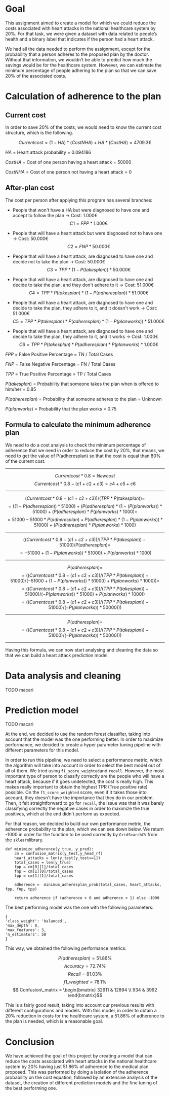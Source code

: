 # Goal
This assignment aimed to create a model for which we could reduce the costs associated with heart attacks in the national healthcare system by 20%. For that task, we were given a dataset with data related to people’s health and a binary label that indicates if the person had a heart attack.

We had all the data needed to perform the assignment, except for the probability that a person adheres to the proposed plan by the doctor. Without that information, we wouldn’t be able to predict how much the savings would be for the healthcare system. However, we can estimate the minimum percentage of people adhering to the plan so that we can save 20% of the associated costs.

# Calculation of adherence to the plan

## Current cost

In order to save 20% of the costs, we would need to know the current cost structure, which is the following.

$$ Current cost = (1-HA) * (CostNHA) + HA * (CostHA) = 4709.3€ $$

$HA$ = Heart attack probability = 0.094186

$CostHA$ = Cost of one person having a heart attack = 50000

$CostNHA$ = Cost of one person not having a heart attack = 0

## After-plan cost

The cost per person after applying this program has several branches:
* People that won't have a HA but were diagnosed to have one and accept to follow the plan -> Cost: 1.000€
$$ C1 = FPP * 1.000€ $$

* People that will have a heart attack but were diagnosed not to have one -> Cost: 50.000€
$$ C2 = FNP * 50.000€ $$

* People that will have a heart attack, are diagnosed to have one and decide not to take the plan -> Cost: 50.000€
$$ C3 = TPP * (1- P(takesplan)) * 50.000€ $$

* People that will have a heart attack, are diagnosed to have one and decide to take the plan, and they don't adhere to it -> Cost: 51.000€
$$ C4 = TPP * P(takesplan) * (1-P(adheresplan)) * 51.000€ $$

* People that will have a heart attack, are diagnosed to have one and decide to take the plan, they adhere to it, and it doesn't work -> Cost: 51.000€
$$ C5 = TPP * P(takesplan) * P(adheresplan) * (1-P(planworks)) * 51.000€ $$

* People that will have a heart attack, are diagnosed to have one and decide to take the plan, they adhere to it, and it works -> Cost: 1.000€
$$ C6 = TPP * P(takesplan) * P(adheresplan) * P(planworks) * 1.000€ $$

$FPP$ = False Positive Percentage = TN / Total Cases

$FNP$ = False Negative Percentage = FN / Total Cases

$TPP$ = True Positive Percentage = TP / Total Cases

$P(takesplan)$ = Probability that someone takes the plan when is offered to him/her = 0.85

$P(adheresplan)$ = Probability that someone adheres to the plan = Unknown

$P(planworks)$ = Probability that the plan works = 0.75


## Formula to calculate the minimum adherence plan

We need to do a cost analysis to check the minimum percentage of adherence that we need in order to reduce the cost by 20%, that means, we need to get the value of P(adheresplan) so that the cost is equal than 80% of the current cost.

---

$$ Currentcost * 0.8 = Newcost $$
$$ Currentcost * 0.8 - (c1 + c2 + c3) = c4 + c5 + c6 $$

---

$$ (Currentcost * 0.8 - (c1 + c2 + c3)) / (TPP*P(takesplan)) = $$
$$ =((1-P(adheresplan))*51000) + (P(adheresplan)*(1-(P(planworks))*51000) + (P(adheresplan)*P(planworks)*1000) = $$
$$ = 51000-51000*P(adheresplan) + P(adheresplan)*(1-P(planworks))*51000) + (P(adheresplan)*P(planworks)*1000) $$

---

$$ ((Currentcost * 0.8 - (c1 + c2 + c3)) / (TPP*P(takesplan)) - 51000)/ P(adheresplan) = $$
$$ = -51000 + (1-P(planworks))*51000) + P(planworks)*1000) $$

---

$$ P(adheresplan) = $$
$$ = ((Currentcost * 0.8 - (c1 + c2 + c3)) / (TPP*P(takesplan)) - 51000)/ (-51000 + (1-P(planworks))*51000) + P(planworks)*1000)) = $$
$$ = ((Currentcost * 0.8 - (c1 + c2 + c3)) / (TPP*P(takesplan)) - 51000)/ (-P(planworks))*51000) + P(planworks)*1000))$$
$$ = ((Currentcost * 0.8 - (c1 + c2 + c3)) / (TPP*P(takesplan)) - 51000)/ (-P(planworks))*50000)))$$

---

$$ P(adheresplan) = $$
$$ = ((Currentcost * 0.8 - (c1 + c2 + c3)) / (TPP*P(takesplan)) - 51000)/ (-P(planworks))*50000)))$$

---

Having this formula, we can now start analysing and cleaning the data so that we can build a heart attack prediction model.

# Data analysis and cleaning

TODO macari

# Prediction model

TODO macari

At the end, we decided to use the random forest classifier, taking into account that the model was the one performing better. In order to maximize performance, we decided to create a hyper parameter tuning pipeline with different parameters for this model.

In order to run this pipeline, we need to select a performance metric, which the algorithm will take into account in order to select the best model out of all of them. We tried using `f1_score_weighted`and `recall`. However, the most important type of person to classify correctly are the people who will have a heart attack, because if it goes undetected, the cost is really high. This makes really important to obtain the highest TPR (True positive rate) possible. On the `f1_score_weighted` score, even if it takes those into account, they doesn't have the importance that they do in our problem. Then, it felt straightforward to go for `recall`, the issue was that it was barely classifying correctly the negative cases in order to maximize the true positives, which at the end didn't perform as expected.

For that reason, we decided to build our own performance metric, the adherence probability to the plan, which we can see down below. We return -1000 in order for the function to be used correctly by `GridSearchCV` from the `sklearn`library.

    def minimize_adherence(y_true, y_pred):
        cm = confusion_matrix(y_test,y_head_rf)
        heart_attacks = len(y_test[y_test==1])
        total_cases = len(y_true)
        fpp = cm[0][1]/total_cases
        fnp = cm[1][0]/total_cases
        tpp = cm[1][1]/total_cases
        
        adherence =  minimum_adheresplan_prob(total_cases, heart_attacks, fpp, fnp, tpp)
        
        return adherence if (adherence > 0 and adherence < 1) else -1000

The best performing model was the one with the following parameters:

    {
    'class_weight': 'balanced',
    'max_depth': 8,
    'max_features': 3,
    'n_estimators': 50
    }

This way, we obtained the following performance metrics:

$$ P(adheresplan) = 51.86\% $$
$$ Accuracy = 72.74\% $$
$$ Recall = 81.03\% $$
$$ f1\_weighted = 78.1\% $$
$$ Confusion\_matrix =  \begin{bmatrix} 32911 & 12894 \\ 934 & 3992 \end{bmatrix}$$

This is a fairly good result, taking into account our previous results with different configurations and models. With this model, in order to obtain a 20% reduction in costs for the healthcare system, a 51.86% of adherence to the plan is needed, which is a reasonable goal.

# Conclusion

We have achieved the goal of this project by creating a model that can reduce the costs associated with heart attacks in the national healthcare system by 20% having just 51.86% of adherence to the medical plan proposed. This was performed by doing a isolation of the adherence probability on the cost equation, followed by an extensive analysis of the dataset, the creation of different prediction models and the fine tuning of the best performing one.